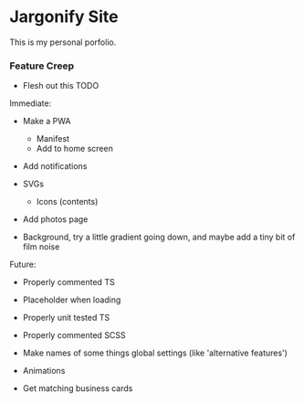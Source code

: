 # Jargonify Site

This is my personal porfolio.

### Feature Creep

- Flesh out this TODO

Immediate:
- Make a PWA
    - Manifest
    - Add to home screen
- Add notifications
- SVGs
    - Icons (contents)
- Add photos page

- Background, try a little gradient going down, and maybe add a tiny bit of film noise

Future:
- Properly commented TS
- Placeholder when loading
- Properly unit tested TS
- Properly commented SCSS
- Make names of some things global settings (like 'alternative features')
- Animations

- Get matching business cards